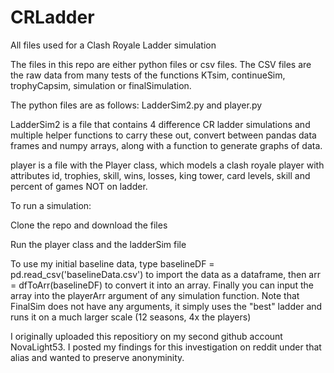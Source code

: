 # CRLadder
All files used for a Clash Royale Ladder simulation

The files in this repo are either python files or csv files. The CSV files are the raw data from many tests of the functions KTsim, continueSim, trophyCapsim, simulation or finalSimulation. 

The python files are as follows: LadderSim2.py and player.py

LadderSim2 is a file that contains 4 difference CR ladder simulations and multiple helper functions to carry these out, convert between pandas data frames and numpy arrays, along with a function to generate graphs of data. 

player is a file with the Player class, which models a clash royale player with attributes id, trophies, skill, wins, losses, king tower, card levels, skill and percent of games NOT on ladder.  

To run a simulation:

Clone the repo and download the files

Run the player class and the ladderSim file

To use my initial baseline data, type baselineDF = pd.read_csv('baselineData.csv') to import the data as a dataframe, then arr = dfToArr(baselineDF) to convert it into an array. Finally you can input the array into the playerArr argument of any simulation function.  Note that FinalSim does not have any arguments, it simply uses the "best" ladder and runs it on a much larger scale (12 seasons, 4x the players)

I originally uploaded this repositiory on my second github account NovaLight53.  I posted my findings for this investigation on reddit under that alias and wanted to preserve anonyminity. 

